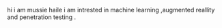 hi i am mussie haile i am intrested in machine learning ,augmented reallity and penetration testing .
